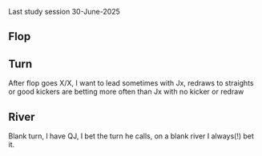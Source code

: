 
Last study session 30-June-2025

## Flop



## Turn

After flop goes X/X, I want to lead sometimes with Jx, redraws to straights or good kickers are betting more often than Jx with no kicker or redraw



## River

Blank turn, I have QJ, I bet the turn he calls, on a blank river I always(!) bet it.